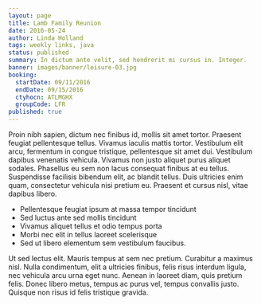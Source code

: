 ```yaml
---
layout: page
title: Lamb Family Reunion
date: 2016-05-24
author: Linda Holland
tags: weekly links, java
status: published
summary: In dictum ante velit, sed hendrerit mi cursus in. Integer.
banner: images/banner/leisure-03.jpg
booking:
  startDate: 09/11/2016
  endDate: 09/15/2016
  ctyhocn: ATLMGHX
  groupCode: LFR
published: true
---
```

Proin nibh sapien, dictum nec finibus id, mollis sit amet tortor. Praesent feugiat pellentesque tellus. Vivamus iaculis mattis tortor. Vestibulum elit arcu, fermentum in congue tristique, pellentesque sit amet dui. Vestibulum dapibus venenatis vehicula. Vivamus non justo aliquet purus aliquet sodales. Phasellus eu sem non lacus consequat finibus at eu tellus. Suspendisse facilisis bibendum elit, ac blandit tellus. Duis ultricies enim quam, consectetur vehicula nisi pretium eu. Praesent et cursus nisl, vitae dapibus libero.

* Pellentesque feugiat ipsum at massa tempor tincidunt
* Sed luctus ante sed mollis tincidunt
* Vivamus aliquet tellus et odio tempus porta
* Morbi nec elit in tellus laoreet scelerisque
* Sed ut libero elementum sem vestibulum faucibus.

Ut sed lectus elit. Mauris tempus at sem nec pretium. Curabitur a maximus nisl. Nulla condimentum, elit a ultricies finibus, felis risus interdum ligula, nec vehicula arcu urna eget nunc. Aenean in laoreet diam, quis pretium felis. Donec libero metus, tempus ac purus vel, tempus convallis justo. Quisque non risus id felis tristique gravida.
